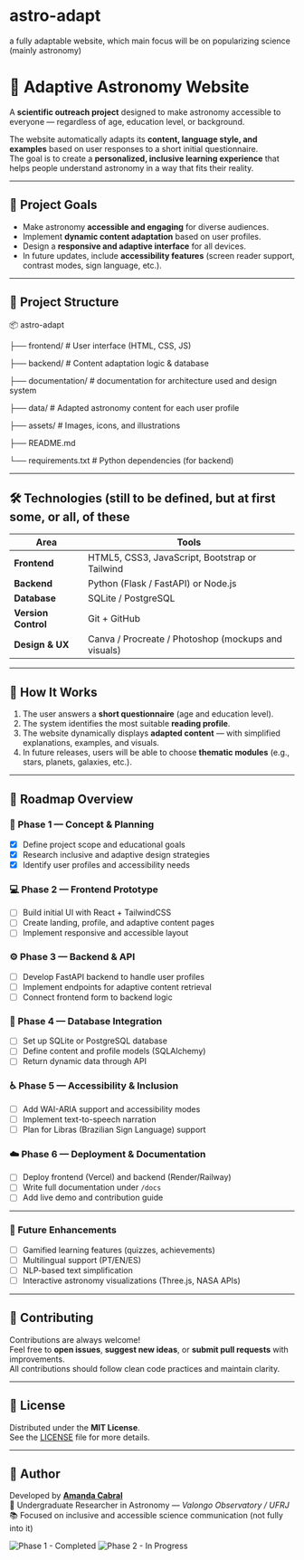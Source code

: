 # astro-adapt
a fully adaptable website, which main focus will be on popularizing science (mainly astronomy)

# 🌌 Adaptive Astronomy Website

A **scientific outreach project** designed to make astronomy accessible to everyone — regardless of age, education level, or background.  

The website automatically adapts its **content, language style, and examples** based on user responses to a short initial questionnaire.  
The goal is to create a **personalized, inclusive learning experience** that helps people understand astronomy in a way that fits their reality.

---

## 🚀 Project Goals

- Make astronomy **accessible and engaging** for diverse audiences.  
- Implement **dynamic content adaptation** based on user profiles.  
- Design a **responsive and adaptive interface** for all devices.  
- In future updates, include **accessibility features** (screen reader support, contrast modes, sign language, etc.).

---

## 🧠 Project Structure

📦 astro-adapt

├── frontend/ # User interface (HTML, CSS, JS)

├── backend/ # Content adaptation logic & database

├── documentation/ # documentation for architecture used and design system

├── data/ # Adapted astronomy content for each user profile

├── assets/ # Images, icons, and illustrations

├── README.md

└── requirements.txt # Python dependencies (for backend)



---

## 🛠️ Technologies (still to be defined, but at first some, or all, of these

| Area | Tools |
|------|-------|
| **Frontend** | HTML5, CSS3, JavaScript, Bootstrap or Tailwind |
| **Backend** | Python (Flask / FastAPI) or Node.js |
| **Database** | SQLite / PostgreSQL |
| **Version Control** | Git + GitHub |
| **Design & UX** | Canva / Procreate / Photoshop (mockups and visuals) |

---

## 🔄 How It Works

1. The user answers a **short questionnaire** (age and education level).  
2. The system identifies the most suitable **reading profile**.  
3. The website dynamically displays **adapted content** — with simplified explanations, examples, and visuals.  
4. In future releases, users will be able to choose **thematic modules** (e.g., stars, planets, galaxies, etc.).

---

## 🧭 Roadmap Overview

### 🚀 Phase 1 — Concept & Planning
- [x] Define project scope and educational goals  
- [x] Research inclusive and adaptive design strategies  
- [x] Identify user profiles and accessibility needs  

### 💻 Phase 2 — Frontend Prototype
- [ ] Build initial UI with React + TailwindCSS  
- [ ] Create landing, profile, and adaptive content pages  
- [ ] Implement responsive and accessible layout  

### ⚙️ Phase 3 — Backend & API
- [ ] Develop FastAPI backend to handle user profiles  
- [ ] Implement endpoints for adaptive content retrieval  
- [ ] Connect frontend form to backend logic  

### 🧠 Phase 4 — Database Integration
- [ ] Set up SQLite or PostgreSQL database  
- [ ] Define content and profile models (SQLAlchemy)  
- [ ] Return dynamic data through API  

### ♿ Phase 5 — Accessibility & Inclusion
- [ ] Add WAI-ARIA support and accessibility modes  
- [ ] Implement text-to-speech narration  
- [ ] Plan for Libras (Brazilian Sign Language) support  

### ☁️ Phase 6 — Deployment & Documentation
- [ ] Deploy frontend (Vercel) and backend (Render/Railway)  
- [ ] Write full documentation under `/docs`  
- [ ] Add live demo and contribution guide  

---

### 🧩 Future Enhancements
- [ ] Gamified learning features (quizzes, achievements)  
- [ ] Multilingual support (PT/EN/ES)  
- [ ] NLP-based text simplification  
- [ ] Interactive astronomy visualizations (Three.js, NASA APIs)

---

## 🤝 Contributing

Contributions are always welcome!  
Feel free to **open issues**, **suggest new ideas**, or **submit pull requests** with improvements.  
All contributions should follow clean code practices and maintain clarity.

---

## 📜 License

Distributed under the **MIT License**.  
See the [LICENSE](./LICENSE) file for more details.

---

## 🌌 Author

Developed by **[Amanda Cabral](https://github.com/cosmic-axolotl)**  
💫 Undergraduate Researcher in Astronomy — *Valongo Observatory / UFRJ*  
📚 Focused on inclusive and accessible science communication (not fully into it)

![Phase 1 - Completed](https://img.shields.io/badge/Phase%201-Completed-brightgreen)
![Phase 2 - In Progress](https://img.shields.io/badge/Phase%202-In%20Progress-yellow)

